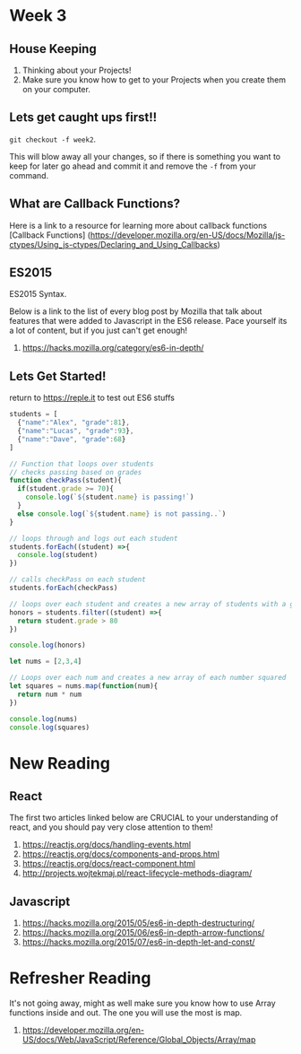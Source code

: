 # Week 3

## House Keeping

1. Thinking about your Projects!
2. Make sure you know how to get to your Projects when you create them on
   your computer.

## Lets get caught ups first!!

`git checkout -f week2`.

This will blow away all your changes, so if there is something you want to keep for later go ahead and commit it and remove the `-f` from your command.

## What are Callback Functions?

Here is a link to a resource for learning more about callback functions
[Callback Functions] (https://developer.mozilla.org/en-US/docs/Mozilla/js-ctypes/Using_js-ctypes/Declaring_and_Using_Callbacks)

## ES2015

ES2015 Syntax.

Below is a link to the list of every blog post by Mozilla that talk about
features that were added to Javascript in the ES6 release. Pace yourself its a
lot of content, but if you just can't get enough!

1. <https://hacks.mozilla.org/category/es6-in-depth/>

## Lets Get Started!

return to <https://reple.it> to test out ES6 stuffs

```JavaScript
students = [
  {"name":"Alex", "grade":81},
  {"name":"Lucas", "grade":93},
  {"name":"Dave", "grade":68}
]

// Function that loops over students 
// checks passing based on grades
function checkPass(student){
  if(student.grade >= 70){
    console.log(`${student.name} is passing!`)
  }
  else console.log(`${student.name} is not passing..`)
}

// loops through and logs out each student
students.forEach((student) =>{
  console.log(student)
})

// calls checkPass on each student
students.forEach(checkPass)

// loops over each student and creates a new array of students with a grade of 80 or higher
honors = students.filter((student) =>{
  return student.grade > 80
})

console.log(honors)

let nums = [2,3,4]

// Loops over each num and creates a new array of each number squared
let squares = nums.map(function(num){
  return num * num
})

console.log(nums)
console.log(squares)
```

# New Reading

## React

The first two articles linked below are CRUCIAL to your understanding of react,
and you should pay very close attention to them!

1. https://reactjs.org/docs/handling-events.html
2. https://reactjs.org/docs/components-and-props.html
3. https://reactjs.org/docs/react-component.html
4. http://projects.wojtekmaj.pl/react-lifecycle-methods-diagram/

## Javascript

1. https://hacks.mozilla.org/2015/05/es6-in-depth-destructuring/
2. https://hacks.mozilla.org/2015/06/es6-in-depth-arrow-functions/
3. https://hacks.mozilla.org/2015/07/es6-in-depth-let-and-const/

# Refresher Reading

It's not going away, might as well make sure you know how to use Array functions
inside and out. The one you will use the most is map.

1. https://developer.mozilla.org/en-US/docs/Web/JavaScript/Reference/Global_Objects/Array/map
